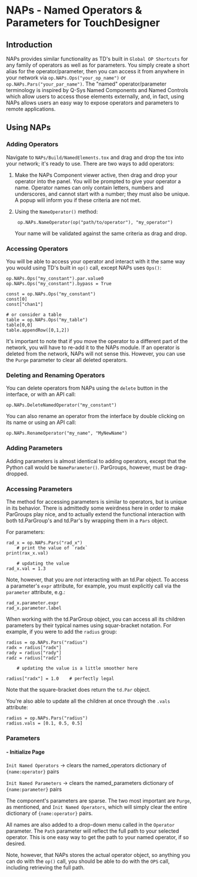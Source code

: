 # NAPs - Named Operators & Parameters for TouchDesigner

## Introduction

NAPs provides similar functionality as TD's built in `Global OP Shortcuts` for any family of operators as well as for parameters. You simply create a short alias for the operator/parameter, then you can access it from anywhere in your network via `op.NAPs.Ops("your_op_name")` or `op.NAPs.Pars("your_par_name")`. The "named" operator/parameter terminology is inspired by Q-Sys Named Components and Named Controls which allow users to access those elements externally, and, in fact, using NAPs allows users an easy way to expose operators and parameters to remote applications.

## Using NAPs
### **Adding Operators**
Navigate to `NAPs/Build/NamedElements.tox` and drag and drop the tox into your network; it's ready to use. There are two ways to add operators:   
1. Make the NAPs Component viewer active, then drag and drop your operator into the panel. You will be prompted to give your operator a name. Operator names can only contain letters, numbers and underscores, and cannot start with a number; they must also be unique. A popup will inform you if these criteria are not met.
2. Using the `NameOperator()` method:   

		op.NAPs.NameOperator(op("path/to/operator"), "my_operator")
	
	Your name will be validated against the same criteria as drag and drop.   

### **Accessing Operators**
You will be able to access your operator and interact with it the same way you would using TD's built in `op()` call, except NAPs uses `Ops()`:   

	op.NAPs.Ops("my_constant").par.value0
	op.NAPs.Ops("my_constant").bypass = True

	const = op.NAPs.Ops("my_constant")
	const[0]
	const["chan1"]

	# or consider a table
	table = op.NAPs.Ops("my_table")
	table[0,0]
	table.appendRow([0,1,2])

It's important to note that if you move the operator to a different part of the network, you will have to re-add it to the NAPs module. If an operator is deleted from the network, NAPs will not sense this. However, you can use the `Purge` parameter to clear all deleted operators. 

### **Deleting and Renaming Operators**
You can delete operators from NAPs using the `delete` button in the interface, or with an API call:   

	op.NAPs.DeleteNamedOperator("my_constant")

You can also rename an operator from the interface by double clicking on its name or using an API call:   
	
	op.NAPs.RenameOperator("my_name", "MyNewName")

### **Adding Parameters**
Adding parameters is almost identical to adding operators, except that the Python call would be `NameParameter()`. ParGroups, however, must be drag-dropped.

### **Accessing Parameters**
The method for accessing parameters is similar to operators, but is unique in its behavior. There is admittedly some weirdness here in order to make ParGroups play nice, and to actually extend the functional interaction with both td.ParGroup's and td.Par's by wrapping them in a `Pars` object. 

For parameters: 

	rad_x = op.NAPs.Pars("rad_x")
		# print the value of `radx`
	print(rax_x.val) 

		# updating the value
	rad_x.val = 1.3

Note, however, that you are *not* interacting with an td.Par object. To access a parameter's `expr` attribute, for example, you must explicitly call via the `parameter` attribute, e.g.: 

	rad_x.parameter.expr
	rad_x.parameter.label 

When working with the td.ParGroup object, you can access all its children parameters by their typical names using squar-bracket notation. For example, if you were to add the `radius` group: 

	radius = op.NAPs.Pars("radius")
	radx = radius["radx"]
	rady = radius["rady"]
	radz = radius["radz"]

		# updating the value is a little smoother here
	
	radius["radx"] = 1.0 	# perfectly legal

Note that the square-bracket does return the `td.Par` object.

You're also able to update all the children at once through the `.vals` attribute: 

	radius = op.NAPs.Pars("radius")
	radius.vals = [0.1, 0.5, 0.5]

### **Parameters**

#### - **Initialize Page**


`Init Named Operators` -> clears the named_operators dictionary of `{name:operator}` pairs

`Init Named Parameters` -> clears the named_parameters dictionary of `{name:parameter}` pairs

The component's parameters are sparse. The two most important are `Purge`, as mentioned, and `Init Named Operators`, which will simply clear the entire dictionary of `{name:operator}` pairs.

All names are also added to a drop-down menu called in the `Operator` parameter. The `Path` parameter will reflect the full path to your selected operator. This is one easy way to get the path to your named operator, if so desired.

Note, however, that NAPs stores the actual operator object, so anything you can do with the `op()` call, you should be able to do with the `OPS` call, including retrieving the full path.
